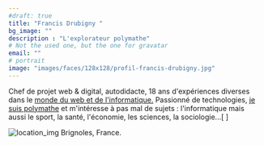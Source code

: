 ```yaml
---
#draft: true
title: "Francis Drubigny "
bg_image: ""
description : "L'explorateur polymathe"
# Not the used one, but the one for gravatar
email: ""
# portrait
image: "images/faces/128x128/profil-francis-drubigny.jpg"
---
```



Chef de projet web & digital, autodidacte, 18 ans d\'expériences diverses dans le [monde du web et de l\'informatique.](https://pcandcom.com) Passionné de technologies, [je suis polymathe](https://f.drubigny.fr) et m\'intéresse à pas mal de sujets : l\'informatique mais aussi le sport, la santé, l\'économie, les sciences, la sociologie\...[ ]


![location_img](/images/misc/32x32/locations.png)
Brignoles, France.

